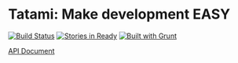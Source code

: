 # Tatami: Make development EASY
[![Build Status](https://travis-ci.org/ourai/tatami.png?branch=master)](https://travis-ci.org/ourai/tatami)
[![Stories in Ready](https://badge.waffle.io/ourai/tatami.png?label=ready)](https://waffle.io/ourai/tatami)
[![Built with Grunt](https://cdn.gruntjs.com/builtwith.png)](http://gruntjs.com/)

[API Document](http://ourai.github.io/tatami)
